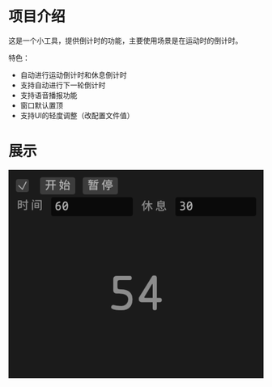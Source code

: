 # 项目介绍

这是一个小工具，提供倒计时的功能，主要使用场景是在运动时的倒计时。

特色：

- 自动进行运动倒计时和休息倒计时
- 支持自动进行下一轮倒计时
- 支持语音播报功能
- 窗口默认置顶
- 支持UI的轻度调整（改配置文件值）

# 展示

![](./png/show1.png)

